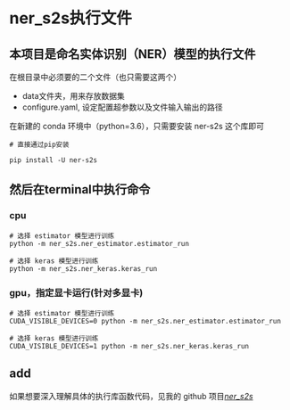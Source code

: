 # ner_s2s执行文件

## 本项目是命名实体识别（NER）模型的执行文件

在根目录中必须要的二个文件（也只需要这两个）
* data文件夹，用来存放数据集
* configure.yaml, 设定配置超参数以及文件输入输出的路径

在新建的 conda 环境中（python=3.6），只需要安装 ner-s2s 这个库即可
```
# 直接通过pip安装

pip install -U ner-s2s
```

## 然后在terminal中执行命令

### cpu
```
# 选择 estimator 模型进行训练
python -m ner_s2s.ner_estimator.estimator_run

# 选择 keras 模型进行训练
python -m ner_s2s.ner_keras.keras_run
```

### gpu，指定显卡运行(针对多显卡)
```
# 选择 estimator 模型进行训练
CUDA_VISIBLE_DEVICES=0 python -m ner_s2s.ner_estimator.estimator_run

# 选择 keras 模型进行训练
CUDA_VISIBLE_DEVICES=1 python -m ner_s2s.ner_keras.keras_run
```

## add
如果想要深入理解具体的执行库函数代码，见我的 github 项目[*ner_s2s*](https://github.com/shfshf/ner_s2s)